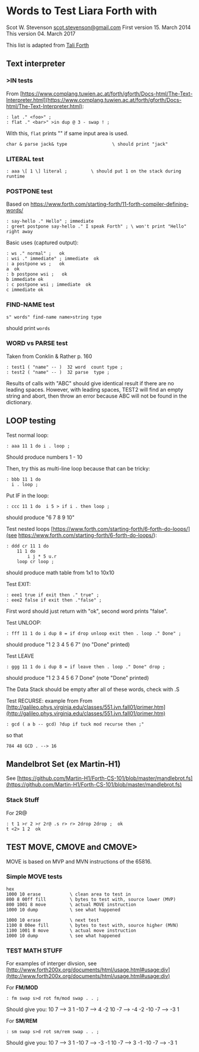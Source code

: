 # Words to Test Liara Forth with
Scot W. Stevenson <scot.stevenson@gmail.com>
First version 15. March 2014
This version 04. March 2017

This list is adapted from [Tali Forth](https://github.com/scotws/TaliForth)

## Text interpreter

### >IN tests

From
[https://www.complang.tuwien.ac.at/forth/gforth/Docs-html/The-Text-Interpreter.html](https://www.complang.tuwien.ac.at/forth/gforth/Docs-html/The-Text-Interpreter.html):
```
: lat ." <foo>" ;
: flat ." <bar>" >in dup @ 3 - swap ! ; 
```
With this, `flat` prints "<bar><foo>" if same input area is used.

```
char & parse jack& type                 \ should print "jack" 
```

### LITERAL test

```
: aaa \[ 1 \] literal ;         \ should put 1 on the stack during runtime
```


### POSTPONE test

Based on https://www.forth.com/starting-forth/11-forth-compiler-defining-words/
```
: say-hello ." Hello" ; immediate
: greet postpone say-hello ." I speak Forth" ; \ won't print "Hello" right away
```

Basic uses (captured output): 
```
: ws ." normal" ;   ok
: wsi ." immediate" ; immediate  ok
: a postpone ws ;   ok
a  ok
: b postpone wsi ;   ok
b immediate ok
: c postpone wsi ; immediate  ok
c immediate ok
```


### FIND-NAME test

```
s" words" find-name name>string type
``` 
should print `words`


### WORD vs PARSE test 

Taken from Conklin & Rather p. 160
```
: test1 ( "name" -- )  32 word  count type ; 
: test2 ( "name" -- )  32 parse  type ; 
```

Results of calls with "ABC" should give identical result if there are no
leading spaces. However, with leading spaces, TEST2 will find an empty string
and abort, then throw an error because ABC will not be found in the dictionary.


## LOOP testing

Test normal loop:
```
: aaa 11 1 do i . loop ;        
```
Should produce numbers 1 - 10

Then, try this as multi-line loop because that can be tricky:
```
: bbb 11 1 do 
  i . loop ; 
```

Put IF in the loop:
```
: ccc 11 1 do  i 5 > if i . then loop ; 
```
should produce "6 7 8 9 10"

Test nested loops [https://www.forth.com/starting-forth/6-forth-do-loops/](see https://www.forth.com/starting-forth/6-forth-do-loops/):
```
: ddd cr 11 1 do
    11 1 do 
        i j * 5 u.r 
    loop cr loop ;
```
should produce math table from 1x1 to 10x10

Test EXIT:
```
: eee1 true if exit then ." true" ; 
: eee2 false if exit then ."false" ; 
```
First word should just return with "ok", second word prints "false".

Test UNLOOP: 
```
: fff 11 1 do i dup 8 = if drop unloop exit then . loop ." Done" ; 
```
should produce "1 2 3 4 5 6 7" (no "Done" printed)

Test LEAVE
```
: ggg 11 1 do i dup 8 = if leave then . loop ." Done" drop ; 
```
should produce "1 2 3 4 5 6 7 Done" (note "Done" printed)

The Data Stack should be empty after all of these words, check with .S


Test RECURSE:
example from
From
[http://galileo.phys.virginia.edu/classes/551.jvn.fall01/primer.htm](http://galileo.phys.virginia.edu/classes/551.jvn.fall01/primer.htm)


```
: gcd ( a b -- gcd) ?dup if tuck mod recurse then ;"
```
so that 
```
784 48 GCD . --> 16 
```

## Mandelbrot Set (ex Martin-H1)

See
[https://github.com/Martin-H1/Forth-CS-101/blob/master/mandlebrot.fs](https://github.com/Martin-H1/Forth-CS-101/blob/master/mandlebrot.fs)


### Stack Stuff

For 2R@
```
: t 1 >r 2 >r 2r@ .s r> r> 2drop 2drop ;  ok
t <2> 1 2  ok
```

## TEST MOVE, CMOVE and CMOVE>

MOVE is based on MVP and MVN instructions of the 65816. 


### Simple MOVE tests
```
hex
1000 10 erase           \ clean area to test in
800 8 00ff fill         \ bytes to test with, source lower (MVP)
800 1001 8 move         \ actual MOVE instruction
1000 10 dump            \ see what happened

1000 10 erase           \ next test
1100 8 00ee fill        \ bytes to test with, source higher (MVN)
1100 1001 8 move        \ actual move instruction
1000 10 dump            \ see what happened
```


### TEST MATH STUFF

For examples of interger divsion, see
[http://www.forth200x.org/documents/html/usage.html#usage:div](http://www.forth200x.org/documents/html/usage.html#usage:div)

For **FM/MOD**
```
: fm swap s>d rot fm/mod swap . . ; 
```
Should give you: 
10 7 --> 3 1
-10 7 --> 4 -2 
10 -7 --> -4 -2
-10 -7 --> -3 1

For **SM/REM**
```
: sm swap s>d rot sm/rem swap . . ; 
```
Should give you: 
10 7 --> 3 1
-10 7 --> -3 -1 
10 -7 --> 3 -1
-10 -7 --> -3 1


